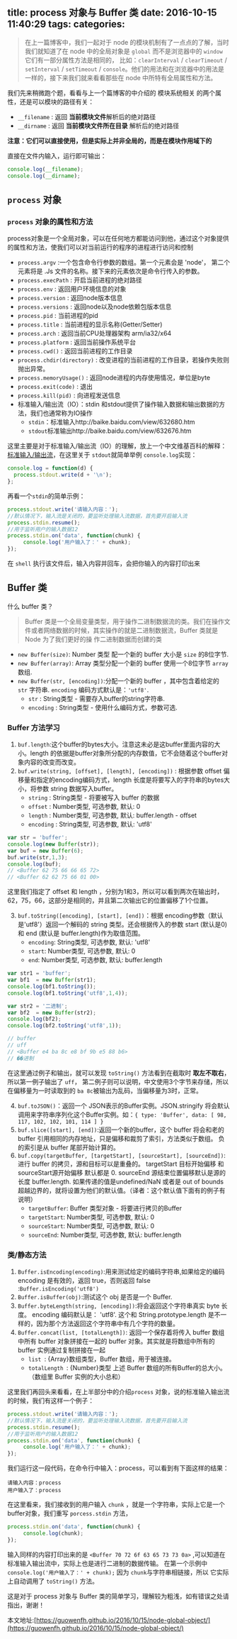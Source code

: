title: process 对象与 Buffer 类
date: 2016-10-15 11:40:29
tags:
categories:
---

>在上一篇博客中，我们一起对于 node 的模块机制有了一点点的了解，当时我们就知道了在 node 中的全局对象是 `global` 而不是浏览器中的 `window` 它们有一部分属性方法是相同的，
比如：`clearInterval` / `clearTimeout` / `setInterval` / `setTimeout` / `console`。他们的用法和在浏览器中的用法是一样的，接下来我们就来看看那些在 node 中所特有全局属性和方法。

我们先来稍微跑个题，看看与上一个篇博客的中介绍的 模块系统相关 的两个属性，还是可以模块的路径有关：

- `__filename` : 返回 **当前模块文件**解析后的绝对路径
- `__dirname` : 返回 **当前模块文件所在目录** 解析后的绝对路径

**注意：它们可以直接使用，但是实际上并非全局的，而是在模块作用域下的**

直接在文件内输入，运行即可输出：
```js
console.log(__filename);
console.log(__dirname);
```

## `process` 对象

### `process` 对象的属性和方法

process对象是一个全局对象，可以在任何地方都能访问到他，通过这个对象提供的属性和方法，使我们可以对当前运行的程序的进程进行访问和控制

- `process.argv` :一个包含命令行参数的数组。第一个元素会是 'node'， 第二个元素将是 .Js 文件的名称。接下来的元素依次是命令行传入的参数。
- `process.execPath` : 开启当前进程的绝对路径
- `process.env`  : 返回用户环境信息的对象
- `process.version`  : 返回node版本信息
- `process.versions`  : 返回node以及node依赖包版本信息
- `process.pid`  : 当前进程的pid
- `process.title`  : 当前进程的显示名称(Getter/Setter)
- `process.arch`  : 返回当前CPU处理器架构 arm/ia32/x64
- `process.platform`  : 返回当前操作系统平台
- `process.cwd()` :  返回当前进程的工作目录
- `process.chdir(directory)` :  改变进程的当前进程的工作目录，若操作失败则抛出异常。
- `process.memoryUsage()` : 返回node进程的内存使用情况，单位是byte
- `process.exit(code)` : 退出
- `process.kill(pid)` :  向进程发送信息
- 标准输入/输出流（IO）：stdin 和stdout提供了操作输入数据和输出数据的方法，我们也通常称为IO操作
    - `stdin`：标准输入http://baike.baidu.com/view/632680.htm
    - `stdout`标准输出http://baike.baidu.com/view/632676.htm

这里主要是对于标准输入/输出流（IO）的理解，放上一个中文维基百科的解释：[标准输入/输出流](https://zh.wikipedia.org/wiki/%E6%A8%99%E6%BA%96%E4%B8%B2%E6%B5%81)，在这里关于 `stdout`就简单举例 `console.log`实现：
```js
console.log = function(d) {
  process.stdout.write(d + '\n');
};
```

再看一个`stdin`的简单示例：

```js
process.stdout.write('请输入内容：');
//默认情况下，输入流是关闭的，要监听处理输入流数据，首先要开启输入流
process.stdin.resume();
//用于监听用户的输入数据12
process.stdin.on('data', function(chunk) {
     console.log('用户输入了：' + chunk);
});
```
在 `shell` 执行该文件后，输入内容并回车，会把你输入的内容打印出来


## Buffer 类

什么 buffer 类？

> Buffer 类是一个全局变量类型，用于操作二进制数据流的类。我们在操作文件或者网络数据的时候，其实操作的就是二进制数据流，Buffer 类就是 Node 为了我们更好的操 作二进制数据而创建的类

- `new Buffer(size)`: Number 类型 配一个新的 buffer 大小是 `size` 的8位字节.
- `new Buffer(array)`: Array 类型分配一个新的 buffer 使用一个8位字节 `array` 数组.
- `new Buffer(str, [encoding])`:分配一个新的 buffer ，其中包含着给定的 `str` 字符串. `encoding` 编码方式默认是：`'utf8'`.
    - `str` : String类型 - 需要存入buffer的string字符串.
    - `encoding` : String类型 - 使用什么编码方式，参数可选.
    
### Buffer 方法学习

1. `buf.length`:这个buffer的bytes大小。注意这未必是这buffer里面内容的大小。length 的依据是buffer对象所分配的内存数值，它不会随着这个buffer对象内容的改变而改变。
2. `buf.write(string, [offset], [length], [encoding])` : 根据参数 offset 偏移量和指定的encoding编码方式，length 长度是将要写入的字符串的bytes大小，将参数 string 数据写入buffer。
    - `string` : String类型 - 将要被写入 buffer 的数据
    - `offset` : Number类型, 可选参数, 默认: 0
    - `length` : Number类型, 可选参数, 默认: buffer.length - offset
    - `encoding` : String类型, 可选参数, 默认: 'utf8'
    
```js
var str = 'buffer';
console.log(new Buffer(str));
var buf = new Buffer(6);
buf.write(str,1,3);
console.log(buf);
// <Buffer 62 75 66 66 65 72>
// <Buffer 62 62 75 66 01 00>
```
这里我们指定了 offset 和 length ，分别为1和3，所以可以看到两次在输出时，62，75，66，这部分是相同的，并且第二次输出它的位置偏移了1个位置。

3. `buf.toString([encoding], [start], [end])`：根据 encoding参数（默认是'utf8'）返回一个解码的 string 类型。还会根据传入的参数 start (默认是0)和 end (默认是 buffer.length)作为取值范围。
    - `encoding`: String类型, 可选参数, 默认: 'utf8'
    - `start`: Number类型, 可选参数, 默认: 0
    - `end`: Number类型, 可选参数, 默认: buffer.length


```js
var str1 = 'buffer';
var bf1  = new Buffer(str1);
console.log(bf1.toString());
console.log(bf1.toString('utf8',1,4));

var str2 = '二进制';
var bf2  = new Buffer(str2);
console.log(bf2);
console.log(bf2.toString('utf8',1));

// buffer
// uff
// <Buffer e4 ba 8c e8 bf 9b e5 88 b6>
// ��进制
```
在这里通过例子和输出，就可以发现 `toString()` 方法看到在截取时 **取左不取右**，所以第一例子输出了 `uff`，
第二例子则可以说明，中文使用3个字节来存储，所以在偏移量为一时读取到的 `ba 8c`被输出为乱码，当偏移量为3时，正常。

4. `buf.toJSON()`：返回一个 JSON表示的Buffer实例。JSON.stringify 将会默认调用来字符串序列化这个Buffer实例。如：`{ type: 'Buffer', data: [ 98, 117, 102, 102, 101, 114 ] }`
5. `buf.slice([start], [end])`:返回一个新的buffer，这个 buffer 将会和老的 buffer 引用相同的内存地址，只是偏移和裁剪了索引，方法类似于数组。 负的索引是从 buffer 尾部开始计算的。
6. `buf.copy(targetBuffer, [targetStart], [sourceStart], [sourceEnd])`:进行 buffer 的拷贝，源和目标可以是重叠的。 targetStart 目标开始偏移 和sourceStart源开始偏移 默认都是 0. sourceEnd 源结束位置偏移默认是源的长度  buffer.length.
如果传递的值是undefined/NaN 或者是 out of bounds 超越边界的，就将设置为他们的默认值。（译者：这个默认值下面有的例子有说明）
    - `targetBuffer`: Buffer 类型对象 - 将要进行拷贝的Buffer
    - `targetStart`: Number类型, 可选参数, 默认: 0
    - `sourceStart`: Number类型, 可选参数, 默认: 0
    - `sourceEnd`: Number类型, 可选参数, 默认: buffer.length
    
### 类/静态方法

1. `Buffer.isEncoding(encoding)`:用来测试给定的编码字符串,如果给定的编码 encoding 是有效的，返回 true，否则返回 false :`Buffer.isEncoding('utf8')`
2. `Buffer.isBuffer(obj)`:测试这个 obj 是否是一个 Buffer.
3. `Buffer.byteLength(string, [encoding])`:将会返回这个字符串真实 byte 长度。 encoding 编码默认是： 'utf8'. 这个和 String.prototype.length 是不一样的，因为那个方法返回这个字符串中有几个字符的数量。
4. `Buffer.concat(list, [totalLength])`: 返回一个保存着将传入 buffer 数组中所有 buffer 对象拼接在一起的 buffer 对象。其实就是将数组中所有的 buffer 实例通过复制拼接在一起
    - `list `: {Array}数组类型，Buffer 数组，用于被连接。
    - `totalLength `: {Number}类型 上述 Buffer 数组的所有Buffer的总大小。（数组里 Buffer 实例的大小总和）
    
这里我们再回头来看看，在上半部分中的介绍`process` 对象，说的标准输入输出流的时候，我们有这样一个例子：

```js
process.stdout.write('请输入内容：');
//默认情况下，输入流是关闭的，要监听处理输入流数据，首先要开启输入流
process.stdin.resume();
//用于监听用户的输入数据12
process.stdin.on('data', function(chunk) {
     console.log('用户输入了：' + chunk);
});
```

我们运行这一段代码，在命令行中输入：process，可以看到有下面这样的结果：
```
请输入内容：process
用户输入了：process
```

在这里看来，我们接收到的用户输入 `chunk` ，就是一个字符串，实际上它是一个buffer对象，我们重写 `porcess.stdin` 方法，
```js
process.stdin.on('data', function(chunk) {
     console.log(chunk);
});
```
输入同样的内容打印出来的是 `<Buffer 70 72 6f 63 65 73 73 0a>` ,可以知道在标准输入输出流中，实际上也是进行二进制的数据传输。
在第一个示例中 `console.log('用户输入了：' + chunk);` 因为 `chunk`与字符串相链接，所以 它实际上自动调用了 `toString()` 方法。

这是对于 process 对象与 Buffer 类的简单学习，理解较为粗浅，如有错误之处请指出，谢谢！

本文地址:[https://guowenfh.github.io/2016/10/15/node-global-object/](https://guowenfh.github.io/2016/10/15/node-global-object/)
